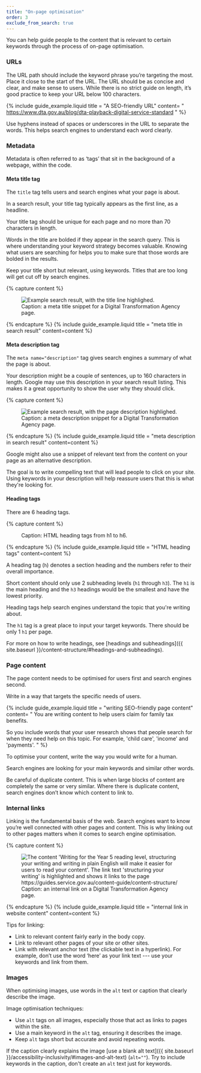 ```yaml
---
title: "On-page optimisation"
order: 3
exclude_from_search: true
---
```


You can help guide people to the content that is relevant to certain keywords through the process of on-page optimisation. 

### URLs

The URL path should include the keyword phrase you’re targeting the most. Place it close to the start of the URL. The URL should be as concise and clear, and make sense to users. While there is no strict guide on length, it’s good practice to keep your URL below 100 characters. 

{% include guide_example.liquid
  title = "A SEO-friendly URL"
  content= "
https://www.dta.gov.au/blog/dta-playback-digital-service-standard
"
%}

Use hyphens instead of spaces or underscores in the URL to separate the words. This helps search engines to understand each word clearly.

### Metadata

Metadata is often referred to as ‘tags’ that sit in the background of a webpage, within the code.

#### Meta title tag

The `title` tag tells users and search engines what your page is about. 

In a search result, your title tag typically appears as the first line, as a headline. 

Your title tag should be unique for each page and no more than 70 characters in length.

Words in the title are bolded if they appear in the search query. This is where understanding your keyword strategy becomes valuable. Knowing what users are searching for helps you to make sure that those words are bolded in the results.

Keep your title short but relevant, using keywords. Titles that are too long will get cut off by search engines.

{% capture content %}
<figure>
  <img src='{{site.baseurl}}/assets/seo-metatitle.png' alt="Example search result, with the title line highlighed." />
  <figcaption>Caption: a meta title snippet for a Digital Transformation Agency page.</figcaption>
</figure>
{% endcapture %}
{% include guide_example.liquid
  title = "meta title in search result"
  content=content
%}

#### Meta description tag

The `meta name="description"`
tag gives search engines a summary of what the page is about.

Your description might be a couple of sentences, up to 160 characters in length. Google may use this description in your search result listing. This makes it a great opportunity to show the user why they should click. 

{% capture content %}
<figure>
  <img src='{{site.baseurl}}/assets/seo-metadescription.png' alt="Example search result, with the page description highlighed." />
  <figcaption>Caption: a meta description snippet for a Digital Transformation Agency page.</figcaption>
</figure>
{% endcapture %}
{% include guide_example.liquid
  title = "meta description in search result"
  content=content
%}

Google might also use a snippet of relevant text from the content on your page as an alternative description. 

The goal is to write compelling text that will lead people to click on your site. Using keywords in your description will help reassure users that this is what they're looking for. 

#### Heading tags

There are 6 heading tags.

{% capture content %}
<figure>
  <img src='{{site.baseurl}}/assets/seo-headings.png' alt='' />
  <figcaption>Caption: HTML heading tags from h1 to h6.</figcaption>
</figure>
{% endcapture %}
{% include guide_example.liquid
  title = "HTML heading tags"
  content=content
%}

A heading tag (`h`) denotes a section heading and the numbers refer to their overall importance.

Short content should only use 2 subheading levels (`h1` through `h3`). The `h1` is the main heading and the `h3` headings would be the smallest and have the lowest priority.

Heading tags help search engines understand the topic that you're writing about. 

The `h1` tag is a great place to input your target keywords. There should be only 1 `h1` per page.

For more on how to write headings, see [headings and subheadings]({{ site.baseurl }}/content-structure/#headings-and-subheadings).

### Page content

The page content needs to be optimised for users first and search engines second.

Write in a way that targets the specific needs of users.

{% include guide_example.liquid
  title = "writing SEO-friendly page content"
  content= "
You are writing content to help users claim for family tax benefits.

So you include words that your user research shows that people search for when they need help on this topic. For example, 'child care', 'income' and 'payments'.
"
%}

To optimise your content, write the way you would write for a human.

Search engines are looking for your main keywords and similar other words.

Be careful of duplicate content. This is when large blocks of content are completely the same or very similar. Where there is duplicate content, search engines don’t know which content to link to.

### Internal links

Linking is the fundamental basis of the web. Search engines want to know you’re well connected with other pages and content. This is why linking out to other pages matters when it comes to search engine optimisation. 

{% capture content %}
<figure>
  <img src='{{site.baseurl}}/assets/seo-links.png' alt="The content 'Writing for the Year 5 reading level, structuring your writing and writing in plain English will make it easier for users to read your content'. The link text 'structuring your writing' is highlighted and shows it links to the page https://guides.service.gov.au/content-guide/content-structure/" />
  <figcaption>Caption: an internal link on a Digital Transformation Agency page.</figcaption>
</figure>
{% endcapture %}
{% include guide_example.liquid
  title = "internal link in website content"
  content=content
%}

Tips for linking:

- Link to relevant content fairly early in the body copy.
- Link to relevant other pages of your site or other sites.
- Link with relevant anchor text (the clickable text in a hyperlink). For example, don’t use the word ‘here’ as your link text --- use your keywords and link from them.

### Images

When optimising images, use words in the `alt` text or caption that clearly describe the image.

Image optimisation techniques:

- Use `alt` tags on all images, especially those that act as links to pages within the site.
- Use a main keyword in the `alt` tag, ensuring it describes the image.
- Keep `alt` tags short but accurate and avoid repeating words.

If the caption clearly explains the image [use a blank alt text]({{ site.baseurl }}/accessibility-inclusivity/#images-and-alt-text) (`alt=""`). Try to include keywords in the caption, don't create an `alt` text just for keywords.

